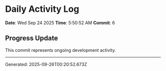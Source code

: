 # Daily Activity Log

**Date**: Wed Sep 24 2025
**Time**: 5:50:52 AM
**Commit**: 6

## Progress Update

This commit represents ongoing development activity.

---
Generated: 2025-09-26T00:20:52.673Z
